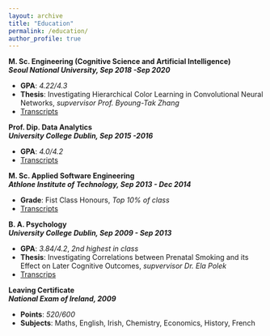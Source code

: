 ```yaml
---
layout: archive
title: "Education"
permalink: /education/
author_profile: true
---
```



**M. Sc. Engineering (Cognitive Science and Artificial Intelligence)** <br>
**_Seoul National University, Sep 2018 -Sep 2020_**  <br>
* **GPA**: _4.22/4.3_
* **Thesis**: Investigating Hierarchical Color Learning in Convolutional Neural Networks, _supvervisor Prof. Byoung-Tak Zhang_
* [Transcripts](http://chrishickey.github.io/files/snu_msc.pdf)

**Prof. Dip. Data Analytics** <br>
**_University College Dublin, Sep 2015 -2016_** <br>
* **GPA**: _4.0/4.2_
* [Transcripts](http://chrishickey.github.io/files/ucd_dip.pdf)


**M. Sc. Applied Software Engineering** <br>
**_Athlone Institute of Technology, Sep 2013 - Dec 2014_** <br>
* **Grade**: Fist Class Honours, _Top 10% of class_
* [Transcripts](http://chrishickey.github.io/files/ait_msc.pdf)

**B. A. Psychology** <br>
**_University College Dublin, Sep 2009 - Sep 2013_** <br>
* **GPA**: _3.84/4.2_, _2nd highest in class_
* **Thesis**: Investigating Correlations between Prenatal Smoking and its Effect on Later Cognitive Outcomes, _supvervisor Dr. Ela Polek_
* <a href="http://chrishickey.github.io/files/ucd_ba.pdf">Transcrips</a>

**Leaving Certificate** <br>
**_National Exam of Ireland, 2009_** <br>
* **Points**: _520/600_ 
* **Subjects**: Maths, English, Irish, Chemistry, Economics, History, French 